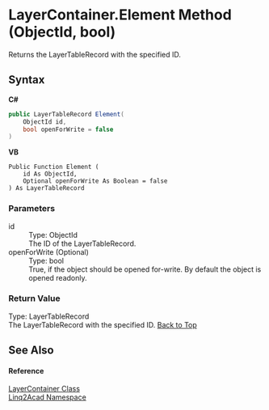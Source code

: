 # LayerContainer.Element Method (ObjectId, bool)
 

Returns the LayerTableRecord with the specified ID.

## Syntax

**C#**<br />
``` C#
public LayerTableRecord Element(
	ObjectId id,
	bool openForWrite = false
)
```

**VB**<br />
``` VB
Public Function Element ( 
	id As ObjectId,
	Optional openForWrite As Boolean = false
) As LayerTableRecord
```


### Parameters
<dl><dt>id</dt><dd>Type: ObjectId<br />The ID of the LayerTableRecord.</dd><dt>openForWrite (Optional)</dt><dd>Type: bool<br />True, if the object should be opened for-write. By default the object is opened readonly.</dd></dl>

### Return Value
Type: LayerTableRecord<br />The LayerTableRecord with the specified ID.
<a href="#LayerContainerElement-Method-ObjectId-bool">Back to Top</a>

## See Also


#### Reference
<a href="T_Linq2Acad_LayerContainer.md#LayerContainer-Class">LayerContainer Class</a><br /><a href="N_Linq2Acad.md#Linq2Acad-Namespace">Linq2Acad Namespace</a><br />
